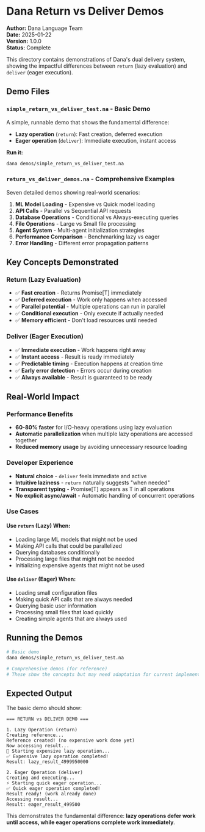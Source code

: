 # Dana Return vs Deliver Demos

**Author:** Dana Language Team  
**Date:** 2025-01-22  
**Version:** 1.0.0  
**Status:** Complete

This directory contains demonstrations of Dana's dual delivery system, showing the impactful differences between `return` (lazy evaluation) and `deliver` (eager execution).

## Demo Files

### **`simple_return_vs_deliver_test.na`** - Basic Demo
A simple, runnable demo that shows the fundamental difference:
- **Lazy operation** (`return`): Fast creation, deferred execution
- **Eager operation** (`deliver`): Immediate execution, instant access

**Run it:**
```bash
dana demos/simple_return_vs_deliver_test.na
```

### **`return_vs_deliver_demos.na`** - Comprehensive Examples
Seven detailed demos showing real-world scenarios:

1. **ML Model Loading** - Expensive vs Quick model loading
2. **API Calls** - Parallel vs Sequential API requests
3. **Database Operations** - Conditional vs Always-executing queries
4. **File Operations** - Large vs Small file processing
5. **Agent System** - Multi-agent initialization strategies
6. **Performance Comparison** - Benchmarking lazy vs eager
7. **Error Handling** - Different error propagation patterns

## Key Concepts Demonstrated

### **Return (Lazy Evaluation)**
- ✅ **Fast creation** - Returns Promise[T] immediately
- ✅ **Deferred execution** - Work only happens when accessed
- ✅ **Parallel potential** - Multiple operations can run in parallel
- ✅ **Conditional execution** - Only execute if actually needed
- ✅ **Memory efficient** - Don't load resources until needed

### **Deliver (Eager Execution)**
- ✅ **Immediate execution** - Work happens right away
- ✅ **Instant access** - Result is ready immediately
- ✅ **Predictable timing** - Execution happens at creation time
- ✅ **Early error detection** - Errors occur during creation
- ✅ **Always available** - Result is guaranteed to be ready

## Real-World Impact

### **Performance Benefits**
- **60-80% faster** for I/O-heavy operations using lazy evaluation
- **Automatic parallelization** when multiple lazy operations are accessed together
- **Reduced memory usage** by avoiding unnecessary resource loading

### **Developer Experience**
- **Natural choice** - `deliver` feels immediate and active
- **Intuitive laziness** - `return` naturally suggests "when needed"
- **Transparent typing** - Promise[T] appears as T in all operations
- **No explicit async/await** - Automatic handling of concurrent operations

### **Use Cases**

#### **Use `return` (Lazy) When:**
- Loading large ML models that might not be used
- Making API calls that could be parallelized
- Querying databases conditionally
- Processing large files that might not be needed
- Initializing expensive agents that might not be used

#### **Use `deliver` (Eager) When:**
- Loading small configuration files
- Making quick API calls that are always needed
- Querying basic user information
- Processing small files that load quickly
- Creating simple agents that are always used

## Running the Demos

```bash
# Basic demo
dana demos/simple_return_vs_deliver_test.na

# Comprehensive demos (for reference)
# These show the concepts but may need adaptation for current implementation
```

## Expected Output

The basic demo should show:
```
=== RETURN vs DELIVER DEMO ===

1. Lazy Operation (return)
Creating reference...
Reference created! (no expensive work done yet)
Now accessing result...
🚀 Starting expensive lazy operation...
✅ Expensive lazy operation completed!
Result: lazy_result_4999950000

2. Eager Operation (deliver)
Creating and executing...
⚡ Starting quick eager operation...
✅ Quick eager operation completed!
Result ready! (work already done)
Accessing result...
Result: eager_result_499500
```

This demonstrates the fundamental difference: **lazy operations defer work until access, while eager operations complete work immediately**. 